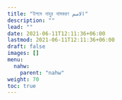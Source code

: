 ```yaml
---
title: "ইলমে নাহুর নামকরণ الاسم"
description: ""
lead: ""
date: 2021-06-11T12:11:36+06:00
lastmod: 2021-06-11T12:11:36+06:00
draft: false
images: []
menu: 
  nahw:
    parent: "nahw"
weight: 70
toc: true
---
```



